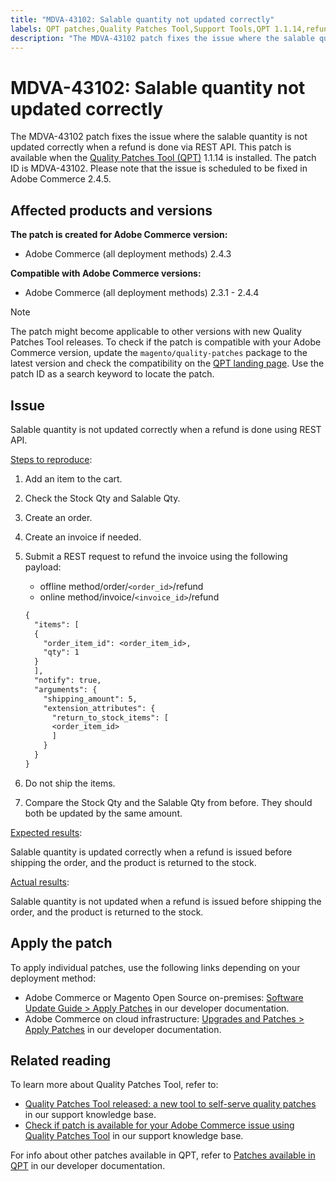 ```yaml
---
title: "MDVA-43102: Salable quantity not updated correctly"
labels: QPT patches,Quality Patches Tool,Support Tools,QPT 1.1.14,refund,REST API,order,Magento,Adobe Commerce,cloud infrastructure,on-premises,2.3.1,2.3.2,2.3.2-p2,2.3.3,2.3.3-p1,2.3.4,2.3.4-p2,2.3.5,2.3.5-p1,2.3.5-p2,2.3.6,2.3.6-p1,2.3.7,2.3.7,2.3.7-p1,2.3.7-p2,2.3.7-p3,2.4.0,2.4.0-p1,2.4.1,2.4.1-p1,2.4.2,2.4.2-p1,2.4.2-p2,2.4.3,2.4.3-p1,2.4.4
description: "The MDVA-43102 patch fixes the issue where the salable quantity is not updated correctly when a refund is done via REST API. This patch is available when the [Quality Patches Tool (QPT)](https://support.magento.com/hc/en-us/articles/360047139492) 1.1.14 is installed. The patch ID is MDVA-43102. Please note that the issue is scheduled to be fixed in Adobe Commerce 2.4.5."
---
```


# MDVA-43102: Salable quantity not updated correctly

The MDVA-43102 patch fixes the issue where the salable quantity is not updated correctly when a refund is done via REST API. This patch is available when the [Quality Patches Tool (QPT)](https://support.magento.com/hc/en-us/articles/360047139492) 1.1.14 is installed. The patch ID is MDVA-43102. Please note that the issue is scheduled to be fixed in Adobe Commerce 2.4.5.

## Affected products and versions

**The patch is created for Adobe Commerce version:**

* Adobe Commerce (all deployment methods) 2.4.3

**Compatible with Adobe Commerce versions:**

* Adobe Commerce (all deployment methods) 2.3.1 - 2.4.4

>[!NOTE]
>
>The patch might become applicable to other versions with new Quality Patches Tool releases. To check if the patch is compatible with your Adobe Commerce version, update the `magento/quality-patches` package to the latest version and check the compatibility on the [QPT landing page](https://devdocs.magento.com/quality-patches/tool.html#patch-grid). Use the patch ID as a search keyword to locate the patch.

## Issue

Salable quantity is not updated correctly when a refund is done using REST API.

<u>Steps to reproduce</u>:

1. Add an item to the cart.
1. Check the Stock Qty and Salable Qty.
1. Create an order.
1. Create an invoice if needed.
1. Submit a REST request to refund the invoice using the following payload:

    * offline method/order/`<order_id>`/refund
    * online method/invoice/`<invoice_id>`/refund

    ```rest
    {
      "items": [
      {
        "order_item_id": <order_item_id>,
        "qty": 1
      }
      ],
      "notify": true,
      "arguments": {
        "shipping_amount": 5,
        "extension_attributes": {
          "return_to_stock_items": [
          <order_item_id>
          ]
        }
      }
    }
    ```

1. Do not ship the items.
1. Compare the Stock Qty and the Salable Qty from before. They should both be updated by the same amount.

<u>Expected results</u>:

Salable quantity is updated correctly when a refund is issued before shipping the order, and the product is returned to the stock.

<u>Actual results</u>:

Salable quantity is not updated when a refund is issued before shipping the order, and the product is returned to the stock.

## Apply the patch

To apply individual patches, use the following links depending on your deployment method:

* Adobe Commerce or Magento Open Source on-premises: [Software Update Guide > Apply Patches](https://devdocs.magento.com/guides/v2.4/comp-mgr/patching/mqp.html) in our developer documentation.
* Adobe Commerce on cloud infrastructure: [Upgrades and Patches > Apply Patches](https://devdocs.magento.com/cloud/project/project-patch.html) in our developer documentation.

## Related reading

To learn more about Quality Patches Tool, refer to:

* [Quality Patches Tool released: a new tool to self-serve quality patches](https://support.magento.com/hc/en-us/articles/360047139492) in our support knowledge base.
* [Check if patch is available for your Adobe Commerce issue using Quality Patches Tool](https://support.magento.com/hc/en-us/articles/360047125252) in our support knowledge base.

For info about other patches available in QPT, refer to [Patches available in QPT](https://devdocs.magento.com/quality-patches/tool.html#patch-grid) in our developer documentation.
 
